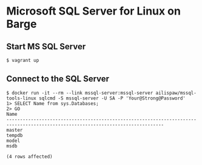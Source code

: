 # Microsoft SQL Server for Linux on Barge


## Start MS SQL Server
```
$ vagrant up
```

## Connect to the SQL Server
```
$ docker run -it --rm --link mssql-server:mssql-server ailispaw/mssql-tools-linux sqlcmd -S mssql-server -U SA -P 'Your@Strong@Password'
1> SELECT Name from sys.Databases;
2> GO
Name
--------------------------------------------------------------------------------------------------------------------------------
master
tempdb
model
msdb

(4 rows affected)
```
